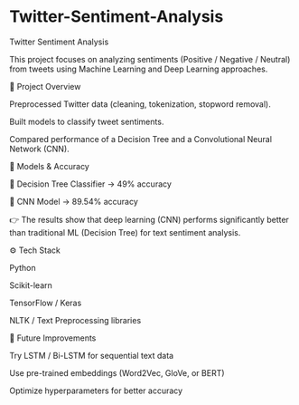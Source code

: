 # Twitter-Sentiment-Analysis
Twitter Sentiment Analysis

This project focuses on analyzing sentiments (Positive / Negative / Neutral) from tweets using Machine Learning and Deep Learning approaches.

📌 Project Overview

Preprocessed Twitter data (cleaning, tokenization, stopword removal).

Built models to classify tweet sentiments.

Compared performance of a Decision Tree and a Convolutional Neural Network (CNN).

🧪 Models & Accuracy

🌳 Decision Tree Classifier → 49% accuracy

🧠 CNN Model → 89.54% accuracy

👉 The results show that deep learning (CNN) performs significantly better than traditional ML (Decision Tree) for text sentiment analysis.

⚙️ Tech Stack

Python

Scikit-learn

TensorFlow / Keras

NLTK / Text Preprocessing libraries

🚀 Future Improvements

Try LSTM / Bi-LSTM for sequential text data

Use pre-trained embeddings (Word2Vec, GloVe, or BERT)

Optimize hyperparameters for better accuracy
